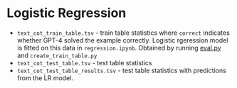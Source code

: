 # Logistic Regression

- `text_cot_train_table.tsv` - train table statistics where `correct` indicates whether GPT-4 solved the example correctly. Logistic rgeression model is fitted on this data in `regression.ipynb`. Obtained by running [eval.py](https://github.com/aksh555/deciphering_cot/eval.py) and `create_train_table.py`
- `text_cot_test_table.tsv` - test table statistics
- `text_cot_test_table_results.tsv` - test table statistics with predictions from the LR model.
